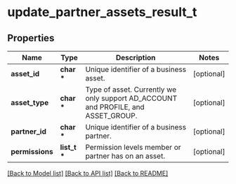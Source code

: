 # update_partner_assets_result_t

## Properties
Name | Type | Description | Notes
------------ | ------------- | ------------- | -------------
**asset_id** | **char \*** | Unique identifier of a business asset. | [optional] 
**asset_type** | **char \*** | Type of asset. Currently we only support AD_ACCOUNT and PROFILE, and ASSET_GROUP. | [optional] 
**partner_id** | **char \*** | Unique identifier of a business partner. | [optional] 
**permissions** | **list_t \*** | Permission levels member or partner has on an asset. | [optional] 

[[Back to Model list]](../README.md#documentation-for-models) [[Back to API list]](../README.md#documentation-for-api-endpoints) [[Back to README]](../README.md)


